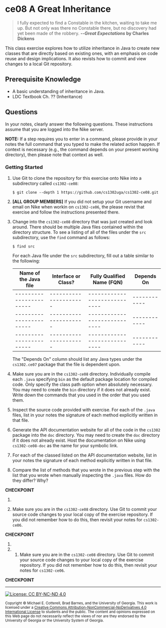 # ce08 A Great Inheritance 

> I fully expected to find a Constable in the kitchen, waiting to take me up. 
> But not only was there no Constable there, but no discovery had yet been made of the robbery.
> **--_Great Expectations_ by Charles Dickens**

This class exercise explores how to utilize inheritance in Java to create new classes
that are directly based on existing ones, with an emphasis on code reuse and design
implications. It also revists how to commit and view changes to a local Git repository.

## Prerequisite Knowledge

* A basic understanding of inheritance in Java.
* LDC Textbook Ch. ?? (Inheritance)

## Questions

In your notes, clearly answer the following questions. These instructions assume that you are 
logged into the Nike server. 

**NOTE:** If a step requires you to enter in a command, please provide in your notes the full 
command that you typed to make the related action happen. If context is necessary (e.g., the 
command depends on your present working directory), then please note that context as well.

### Getting Started

1. Use Git to clone the repository for this exercise onto Nike into a subdirectory called `cs1302-ce08`:

   ```
   $ git clone --depth 1 https://github.com/cs1302uga/cs1302-ce08.git
   ```

1. **[ALL GROUP MEMBERS]**
   If you did not setup your Git username and email on Nike when workin on `cs1302-ce06`,
   the please revist that exercise and follow the instructions presented there.

1. Change into the `cs1302-ce08` directory that was just created and look around. There should be
   multiple Java files contained within the directory structure. To see a listing of all of the 
   files under the `src` subdirectory, use the `find` command as follows:
   
   ```
   $ find src
   ```
   
   For each Java file under the `src` subdirectory, fill out a table similar to the following:
   
   | Name of the Java file | Interface or Class? | Fully Qualified Name (FQN) | Depends On |
   |-----------------------|---------------------|----------------------------|------------|
   |-----------------------|---------------------|----------------------------|------------|
   |-----------------------|---------------------|----------------------------|------------|
   |-----------------------|---------------------|----------------------------|------------|

   The "Depends On" column should list any Java types under the `cs1302.ce07` package that the file
   is dependent upon. 
   
1. Make sure you are in the `cs1302-ce08` directory.
   Individually compile each `.java` specifying `bin` as the default package location for compiled code.
   Only specify the class path option when absolutely necessary.
   You may need to create the `bin` directory if it does not already exist.
   Write down the commands that you used in the order that you used them.
   
1. Inspect the source code provided with exercise. For each of the `.java` files, list in your notes
   the signature of each method explicitly written in that file.

1. Generate the API documentation website for all of the code in the `cs1302` package
   into the `doc` directory. You may need to create the `doc` directory if it does not already exist.
   Host the documentation on Nike using `cs1302-ce08-doc` as the name for your symbolic link.
   
1. For each of the classed listed on the API documentation website, list in your notes
   the signature of each method explicitly written in that file.
   
1. Compare the list of methods that you wrote in the previous step with the list that you wrote
   when manually inspecting the `.java` files. How do they differ? Why?

**CHECKPOINT**

1. 

1. Make sure you are in the `cs1302-ce08` directory.
   Use Git to commit your source code changes to your local copy of the exercise repository.
   If you did not remember how to do this, then revisit your notes for `cs1302-ce06`.

**CHECKPOINT**

1. 

1. 1. Make sure you are in the `cs1302-ce08` directory.
   Use Git to commit your source code changes to your local copy of the exercise repository.
   If you did not remember how to do this, then revisit your notes for `cs1302-ce06`.
   
**CHECKPOINT**
    
<hr/>

[![License: CC BY-NC-ND 4.0](https://img.shields.io/badge/License-CC%20BY--NC--ND%204.0-lightgrey.svg)](http://creativecommons.org/licenses/by-nc-nd/4.0/)

<small>
Copyright &copy; Michael E. Cotterell, Brad Barnes, and the University of Georgia.
This work is licensed under a <a rel="license" href="http://creativecommons.org/licenses/by-nc-nd/4.0/">Creative Commons Attribution-NonCommercial-NoDerivatives 4.0 International License</a> to students and the public.
The content and opinions expressed on this Web page do not necessarily reflect the views of nor are they endorsed by the University of Georgia or the University System of Georgia.
</small>
